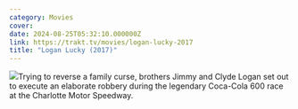 ```yaml
---
category: Movies
cover: 
date: 2024-08-25T05:32:10.000000Z
link: https://trakt.tv/movies/logan-lucky-2017
title: "Logan Lucky (2017)"
---
```


![](https://walter-r2.trakt.tv/images/movies/000/242/386/fanarts/thumb/d1b3b1f9c1.jpg)Trying to reverse a family curse, brothers Jimmy and Clyde Logan set out to execute an elaborate robbery during the legendary Coca-Cola 600 race at the Charlotte Motor Speedway.